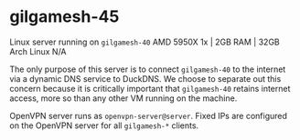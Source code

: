 # gilgamesh-45

Linux server running on `gilgamesh-40`
AMD 5950X 1x | 2GB RAM | 32GB
Arch Linux
N/A

The only purpose of this server is to connect `gilgamesh-40` to the internet via a dynamic DNS service to DuckDNS. We choose to separate out this concern because it is critically important that `gilgamesh-40` retains internet access, more so than any other VM running on the machine.

OpenVPN server runs as `openvpn-server@server`. Fixed IPs are configured on the OpenVPN server for all `gilgamesh-*` clients.
